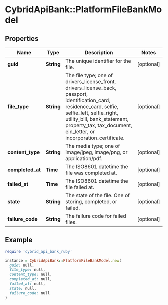 # CybridApiBank::PlatformFileBankModel

## Properties

| Name | Type | Description | Notes |
| ---- | ---- | ----------- | ----- |
| **guid** | **String** | The unique identifier for the file. | [optional] |
| **file_type** | **String** | The file type; one of drivers_license_front, drivers_license_back, passport, identification_card, residence_card, selfie, selfie_left, selfie_right, utility_bill, bank_statement, property_tax, tax_document, ein_letter, or incorporation_certificate. | [optional] |
| **content_type** | **String** | The media type; one of image/jpeg, image/png, or application/pdf. | [optional] |
| **completed_at** | **Time** | The ISO8601 datetime the file was completed at. | [optional] |
| **failed_at** | **Time** | The ISO8601 datetime the file failed at. | [optional] |
| **state** | **String** | The state of the file. One of storing, completed, or failed. | [optional] |
| **failure_code** | **String** | The failure code for failed files. | [optional] |

## Example

```ruby
require 'cybrid_api_bank_ruby'

instance = CybridApiBank::PlatformFileBankModel.new(
  guid: null,
  file_type: null,
  content_type: null,
  completed_at: null,
  failed_at: null,
  state: null,
  failure_code: null
)
```

